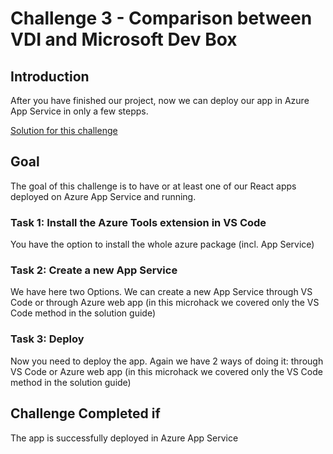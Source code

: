 # Challenge 3 - Comparison between VDI and Microsoft Dev Box

## Introduction

After you have finished our project, now we can deploy our app in Azure App Service in only a few stepps. 

[Solution for this challenge](../solutionguide/03-Deploy-on-Azure-App-Service-Solution.md)

## Goal 

The goal of this challenge is to have or at least one of our React apps deployed on Azure App Service and running.


### Task 1: Install the Azure Tools extension in VS Code

You have the option to install the whole azure package (incl. App Service) 

### Task 2: Create a new App Service

We have here two Options. We can create a new App Service through VS Code or through Azure web app (in this microhack we covered only the VS Code method in the solution guide)

### Task 3: Deploy

Now you need to deploy the app. Again we have 2 ways of doing it: through VS Code or Azure web app (in this microhack we covered only the VS Code method in the solution guide)

## Challenge Completed if

The app is successfully deployed in Azure App Service
